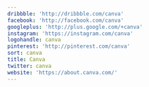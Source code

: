 ```yaml
---
dribbble: 'http://dribbble.com/canva'
facebook: 'http://facebook.com/canva'
googleplus: 'http://plus.google.com/+canva'
instagram: 'https://instagram.com/canva'
logohandle: canva
pinterest: 'http://pinterest.com/canva'
sort: canva
title: Canva
twitter: canva
website: 'https://about.canva.com/'
---
```

